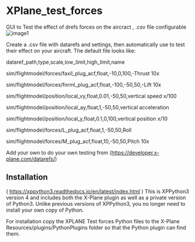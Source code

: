 # XPlane_test_forces
GUI to Test the effect of drefs forces on the aircract , .csv file configurable
![image1](https://github.com/user-attachments/assets/83dd74f4-6d1c-4402-824d-ff07dbae1d5f)

Create a .csv file  with datarefs and settings, then automatically use to test their effect on your aircraft. 
The default file looks like: 

dataref_path,type,scale,low_limit,high_limit,name

sim/flightmodel/forces/faxil_plug_acf,float,-10,0,100,-Thrust 10x

sim/flightmodel/forces/fnrml_plug_acf,float,-100,-50,50,-Lift 10x

sim/flightmodel/position/local_vy,float,0.01,-50,50,vertical speed x/100

sim/flightmodel/position/local_ay,float,1,-50,50,vertical acceleration 

sim/flightmodel/position/local_y,float,0.1,0,100,vertical position x/10

sim/flightmodel/forces/L_plug_acf,float,1,-50,50,Roll

sim/flightmodel/forces/M_plug_acf,float,10,-50,50,Pitch 10x

Add your own to do your own testing  from (https://developer.x-plane.com/datarefs/) 


Installation
------------

( https://xppython3.readthedocs.io/en/latest/index.html )
This is XPPython3 version 4 and includes both the X-Plane plugin as well as a private version of Python3. Unlike previous versions of XPPython3, you no longer need to install your own copy of Python.

For installation copy the XPLANE Test forces Python files to the X-Plane Resources/plugins/PythonPlugins folder so that the Python plugin can find them.
